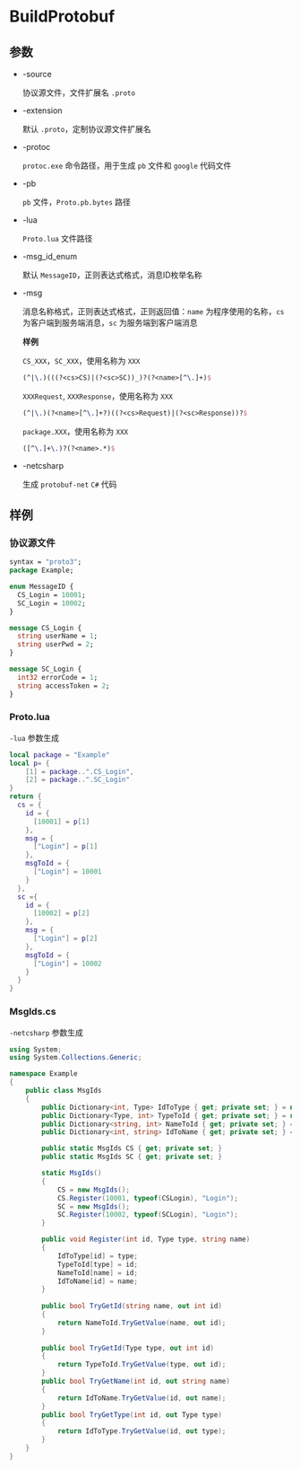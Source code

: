 # BuildProtobuf

## 参数

- -source

  协议源文件，文件扩展名 `.proto`

- -extension

  默认 `.proto`，定制协议源文件扩展名

- -protoc

  `protoc.exe` 命令路径，用于生成 `pb` 文件和 `google` 代码文件

- -pb

  `pb` 文件，`Proto.pb.bytes` 路径

- -lua

  `Proto.lua` 文件路径

- -msg_id_enum

  默认 `MessageID`，正则表达式格式，消息ID枚举名称

- -msg

  消息名称格式，正则表达式格式，正则返回值：`name` 为程序使用的名称，`cs` 为客户端到服务端消息，`sc` 为服务端到客户端消息

  **样例**

  `CS_XXX`，`SC_XXX`，使用名称为 `XXX`

  ```tex
  (^|\.)(((?<cs>CS)|(?<sc>SC))_)?(?<name>[^\.]+)$
  ```

  `XXXRequest`, `XXXResponse`，使用名称为 `XXX`

  ```tex
  (^|\.)(?<name>[^\.]+?)((?<cs>Request)|(?<sc>Response))?$
  ```

  `package.XXX`，使用名称为 `XXX`

  ```tex
  ([^\.]+\.)?(?<name>.*)$
  ```

- -netcsharp

  生成 `protobuf-net` `C#` 代码



## 样例

### 协议源文件

```protobuf
syntax = "proto3";
package Example;

enum MessageID {
  CS_Login = 10001;
  SC_Login = 10002;
}

message CS_Login {
  string userName = 1;
  string userPwd = 2;
}

message SC_Login {
  int32 errorCode = 1;
  string accessToken = 2;
}
```



### Proto.lua

`-lua` 参数生成

```lua
local package = "Example"
local p= {
    [1] = package..".CS_Login",
    [2] = package..".SC_Login"
}
return {
  cs = {
    id = {
      [10001] = p[1]
	},
    msg = {
      ["Login"] = p[1]
    },
    msgToId = {
      ["Login"] = 10001
    }
  },
  sc ={
    id = {
      [10002] = p[2]
    },
    msg = {
      ["Login"] = p[2]
    },
    msgToId = {
      ["Login"] = 10002
    }
  }
}
```

### MsgIds.cs

`-netcsharp` 参数生成

```c#
using System;
using System.Collections.Generic;

namespace Example
{
    public class MsgIds
    {
        public Dictionary<int, Type> IdToType { get; private set; } = new Dictionary<int, Type>();
        public Dictionary<Type, int> TypeToId { get; private set; } = new Dictionary<Type, int>();
        public Dictionary<string, int> NameToId { get; private set; } = new Dictionary<string, int>();
        public Dictionary<int, string> IdToName { get; private set; } = new Dictionary<int, string>();

        public static MsgIds CS { get; private set; }
        public static MsgIds SC { get; private set; }

        static MsgIds()
        {
            CS = new MsgIds();            
            CS.Register(10001, typeof(CSLogin), "Login");
            SC = new MsgIds();            
            SC.Register(10002, typeof(SCLogin), "Login");
        }

        public void Register(int id, Type type, string name)
        {
            IdToType[id] = type;
            TypeToId[type] = id;
            NameToId[name] = id;
            IdToName[id] = name;
        }
        
        public bool TryGetId(string name, out int id)
        {
            return NameToId.TryGetValue(name, out id);
        }
        
        public bool TryGetId(Type type, out int id)
        {
            return TypeToId.TryGetValue(type, out id);
        }
        public bool TryGetName(int id, out string name)
        {
            return IdToName.TryGetValue(id, out name);
        }
        public bool TryGetType(int id, out Type type)
        {
            return IdToType.TryGetValue(id, out type);
        }
    }
}
```

